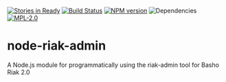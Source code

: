 [![Stories in Ready](https://badge.waffle.io/joukou/node-riak-admin.png?label=ready&title=Ready)](https://waffle.io/joukou/node-riak-admin) [![Build Status](https://travis-ci.org/joukou/node-riak-admin.svg?branch=master)](https://travis-ci.org/joukou/node-riak-admin) [![NPM version](https://badge.fury.io/js/node-riak-admin.svg)](http://badge.fury.io/js/node-riak-admin) ![Dependencies](https://david-dm.org/joukou/node-riak-admin.png) [![MPL-2.0](http://img.shields.io/badge/license-MPL--2.0-brightgreen.svg)](#license)

node-riak-admin
===============

A Node.js module for programmatically using the riak-admin tool for Basho Riak 2.0
